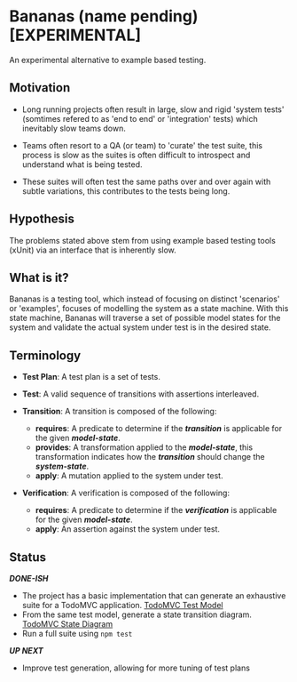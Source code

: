 # Bananas (name pending) [EXPERIMENTAL]

An experimental alternative to example based testing.

## Motivation

* Long running projects often result in large, slow and rigid 'system tests' (somtimes refered to as 'end to end' or 'integration' tests) which inevitably slow teams down.

* Teams often resort to a QA (or team) to 'curate' the test suite, this process is slow as the suites is often difficult to introspect and understand what is being tested.

* These suites will often test the same paths over and over again with subtle variations, this contributes to the tests being long.

## Hypothesis

The problems stated above stem from using example based testing tools (xUnit) via an interface that is inherently slow.

## What is it?

Bananas is a testing tool, which instead of focusing on distinct 'scenarios' or 'examples', focuses of modelling the system as a state machine. With this state machine, Bananas will traverse a set of possible model states for the system and validate the actual system under test is in the desired state.

## Terminology

* **Test Plan**: A test plan is a set of tests. 

* **Test**: A valid sequence of transitions with assertions interleaved.

* **Transition**: A transition is composed of the following:
  * **requires**: A predicate to determine if the ***transition*** is applicable for the given ***model-state***.
  * **provides**: A transformation applied to the ***model-state***, this transformation indicates how the ***transition*** should change the ***system-state***.
  * **apply**: A mutation applied to the system under test.

* **Verification**: A verification is composed of the following:
  * **requires**: A predicate to determine if the ***verification*** is applicable for the given ***model-state***.
  * **apply**: An assertion against the system under test.

## Status

***DONE-ISH***

* The project has a basic implementation that can generate an exhaustive suite for a TodoMVC application. [TodoMVC Test Model](test/integration)
* From the same test model, generate a state transition diagram. [TodoMVC State Diagram](docs/todo-state-diagram.png)
* Run a full suite using `npm test`

***UP NEXT***

* Improve test generation, allowing for more tuning of test plans 
